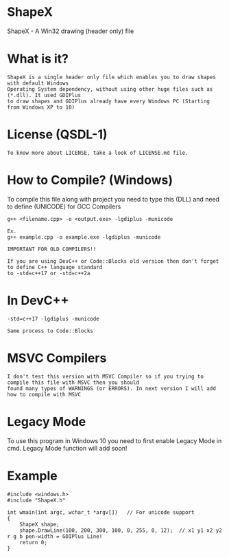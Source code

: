 # ShapeX

ShapeX - A Win32 drawing (header only) file

# What is it?
	
	ShapeX is a single header only file which enables you to draw shapes with default Windows
	Operating System dependency, without using other huge files such as (*.dll). It used GDIPlus
	to draw shapes and GDIPlus already have every Windows PC (Starting from Windows XP to 10)
	
	
# License (QSDL-1)
		
	To know more about LICENSE, take a look of LICENSE.md file.
	
	
# How to Compile? (Windows)
	
  To compile this file along with project you need to type this (DLL) and need to define (UNICODE\)
	for GCC Compilers
	
	g++ <filename.cpp> -o <output.exe> -lgdiplus -municode
	
	Ex.
	g++ example.cpp -o example.exe -lgdiplus -municode
	
	IMPORTANT FOR OLD COMPILERS!!
	
	If you are using DevC++ or Code::Blocks old version then don't forget to define C++ language standard 
	to -std=c++17 or -std=c++2a
	
# In DevC++
	
	-std=c++17 -lgdiplus -municode
	
	Same process to Code::Blocks
	
# MSVC Compilers
	
	I don't test this version with MSVC Compiler so if you trying to compile this file with MSVC then you should
	found many types of WARNINGS (or ERRORS). In next version I will add how to compile with MSVC
	
	
# Legacy Mode
	
  To use this program in Windows 10 you need to first enable Legacy Mode in cmd.
	Legacy Mode function will add soon!
	
# Example
   
	#include <windows.h>
	#include "ShapeX.h"
		
	int wmain(int argc, wchar_t *argv[])   // For unicode support
	{
		ShapeX shape;
		shape.DrawLine(100, 200, 300, 100, 0, 255, 0, 12);  // x1 y1 x2 y2 r g b pen-width = GDIPlus Line!
		return 0;
	}
 
